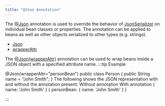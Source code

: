 ```yaml
---
title: "@Json Annotation"
---
```


The [@Json](../apidocs/org/apache/juneau/json/annotation/Json.html) annotation
is used to override the behavior of [JsonSerializer](../apidocs/org/apache/juneau/json/JsonSerializer.html) on individual bean classes or properties.
The annotation can be applied to beans as well as other objects serialized to other types (e.g. strings).
- [Json](../apidocs/org/apache/juneau/json/annotation/Json.html)
- [wrapperAttr](../apidocs/org/apache/juneau/json/annotation/Json.html#wrapperAttr())

The [@Json(wrapperAttr)](../apidocs/org/apache/juneau/json/annotation/Json.html#wrapperAttr()) annotation
can be used to wrap beans inside a JSON object with a specified attribute name.
:::tip Example

@Json(wrapperAttr="personBean")
public class Person \{
public String name = "John Smith";
\}
The following shows the JSON representation with and without the annotation present:
Without annotation
With annotation
\{
name: 'John Smith'
\}
\{
personBean: \{
name: 'John Smith'
\}
\}

:::
